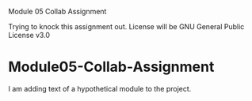 Module 05 Collab Assignment

Trying to knock this assignment out. License will be GNU General Public License v3.0


# Module05-Collab-Assignment
I am adding text of a hypothetical module to the project.
